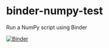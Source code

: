 # binder-numpy-test
Run a NumPy script using Binder

[![Binder](https://mybinder.org/badge_logo.svg)](https://mybinder.org/v2/gh/aerpenbeck/binder-numpy-test/HEAD)
